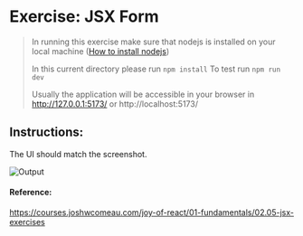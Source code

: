 # Exercise: JSX Form

> In running this exercise make sure that nodejs is installed on your local machine ([How to install nodejs](https://nodejs.org/en/learn/getting-started/how-to-install-nodejs))
>
> In this current directory please run `npm install`
> To test run `npm run dev`
>
> Usually the application will be accessible in your browser in http://127.0.0.1:5173/ or http://localhost:5173/

## Instructions:

The UI should match the screenshot.

![Output](https://courses.joshwcomeau.com/react-mats/search-form-mockup-v3.png)

#### Reference:

https://courses.joshwcomeau.com/joy-of-react/01-fundamentals/02.05-jsx-exercises
